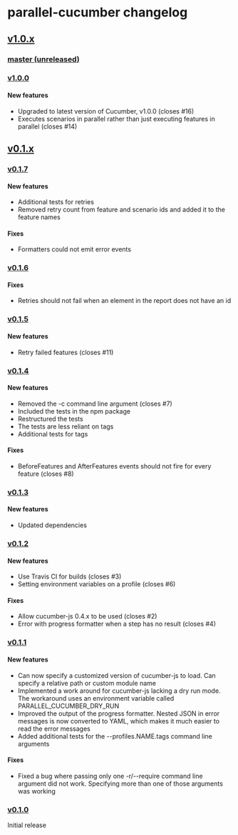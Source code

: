 # parallel-cucumber changelog

## [v1.0.x](https://github.com/simondean/parallel-cucumber-js/compare/v1.0.0...master)

### [master (unreleased)](https://github.com/simondean/parallel-cucumber-js/compare/v1.0.0...master)

### [v1.0.0](https://github.com/simondean/parallel-cucumber-js/compare/v0.1.7...v1.0.0)

#### New features
* Upgraded to latest version of Cucumber, v1.0.0 (closes #16)
* Executes scenarios in parallel rather than just executing features in parallel (closes #14)  

## [v0.1.x](https://github.com/simondean/parallel-cucumber-js/compare/v0.1.0...v1.0.0)

### [v0.1.7](https://github.com/simondean/parallel-cucumber-js/compare/v0.1.6...v0.1.7)

#### New features
* Additional tests for retries
* Removed retry count from feature and scenario ids and added it to the feature names

#### Fixes
* Formatters could not emit error events

### [v0.1.6](https://github.com/simondean/parallel-cucumber-js/compare/v0.1.5...v0.1.6)

#### Fixes
* Retries should not fail when an element in the report does not have an id

### [v0.1.5](https://github.com/simondean/parallel-cucumber-js/compare/v0.1.4...v0.1.5)

#### New features
* Retry failed features (closes #11)

### [v0.1.4](https://github.com/simondean/parallel-cucumber-js/compare/v0.1.3...v0.1.4)

#### New features
* Removed the -c command line argument (closes #7)
* Included the tests in the npm package
* Restructured the tests
* The tests are less reliant on tags
* Additional tests for tags

#### Fixes
* BeforeFeatures and AfterFeatures events should not fire for every feature (closes #8)

### [v0.1.3](https://github.com/simondean/parallel-cucumber-js/compare/v0.1.2...v0.1.3)

#### New features
* Updated dependencies

### [v0.1.2](https://github.com/simondean/parallel-cucumber-js/compare/v0.1.1...v0.1.2)

#### New features
* Use Travis CI for builds (closes #3)
* Setting environment variables on a profile (closes #6)

#### Fixes
* Allow cucumber-js 0.4.x to be used (closes #2)
* Error with progress formatter when a step has no result (closes #4)

### [v0.1.1](https://github.com/simondean/parallel-cucumber-js/compare/v0.1.0...v0.1.1)

#### New features
* Can now specify a customized version of cucumber-js to load.  Can specify a relative path or custom module name
* Implemented a work around for cucumber-js lacking a dry run mode.  The workaround uses an environment variable called PARALLEL_CUCUMBER_DRY_RUN
* Improved the output of the progress formatter.  Nested JSON in error messages is now converted to YAML, which makes it much easier to read the error messages
* Added additional tests for the --profiles.NAME.tags command line arguments

#### Fixes
* Fixed a bug where passing only one -r/--require command line argument did not work.  Specifying more than one of those arguments was working

### [v0.1.0](https://github.com/simondean/parallel-cucumber-js/tree/v0.1.0)

Initial release